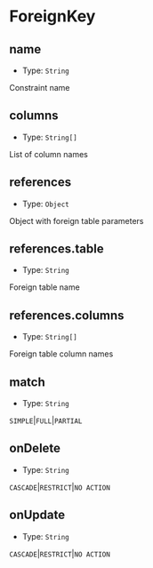 # ForeignKey

## name

- Type: `String`

Constraint name

## columns

- Type: `String[]`

List of column names

## references

- Type: `Object`

Object with foreign table parameters

## references.table

- Type: `String`

Foreign table name

## references.columns

- Type: `String[]`

Foreign table column names

## match

- Type: `String`

`SIMPLE`&#124;`FULL`&#124;`PARTIAL`

## onDelete

- Type: `String`

`CASCADE`&#124;`RESTRICT`&#124;`NO ACTION`

## onUpdate

- Type: `String`

`CASCADE`&#124;`RESTRICT`&#124;`NO ACTION`
